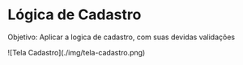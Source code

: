 <h1>Lógica de Cadastro</h1>

<p>Objetivo: Aplicar a logica de cadastro, com suas devidas validações</p>
 
![Tela Cadastro](./img/tela-cadastro.png)

 
